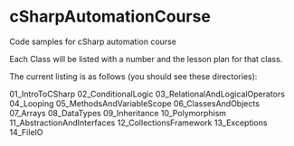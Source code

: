# cSharpAutomationCourse
Code samples for cSharp automation course

Each Class will be listed with a number and the lesson plan for that class.

The current listing is as follows (you should see these directories):

01_IntroToCSharp
02_ConditionalLogic
03_RelationalAndLogicalOperators
04_Looping
05_MethodsAndVariableScope
06_ClassesAndObjects
07_Arrays
08_DataTypes
09_Inheritance
10_Polymorphism
11_AbstractionAndInterfaces
12_CollectionsFramework
13_Exceptions
14_FileIO

